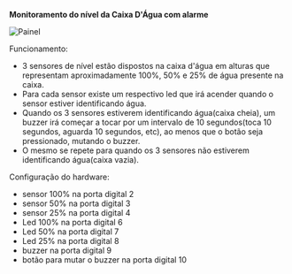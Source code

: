 **Monitoramento do nível da Caixa D'Água com alarme**


![Painel](https://github.com/MiguelAngelo88/Projeto-Caixa-D-Agua/assets/104993355/b734319a-bf92-49b3-b807-871e8e84b82b)
      
Funcionamento:
- 3 sensores de nível estão dispostos na caixa d'água em alturas que representam aproximadamente 100%, 50% e 25% de água presente na caixa.
- Para cada sensor existe um respectivo led que irá acender quando o sensor estiver identificando água.
- Quando os 3 sensores estiverem identificando água(caixa cheia), um buzzer irá começar a tocar por um intervalo de 10 segundos(toca 10 segundos, aguarda 10 segundos, etc), ao menos
  que o botão seja pressionado, mutando o buzzer.
- O mesmo se repete para quando os 3 sensores não estiverem identificando água(caixa vazia).

Configuração do hardware:
- sensor 100% na porta digital 2
- sensor 50% na porta digital 3
- sensor 25% na porta digital 4
- Led 100% na porta digital 6
- Led 50% na porta digital 7
- Led 25% na porta digital 8
- buzzer na porta digital 9
- botão para mutar o buzzer na porta digital 10
